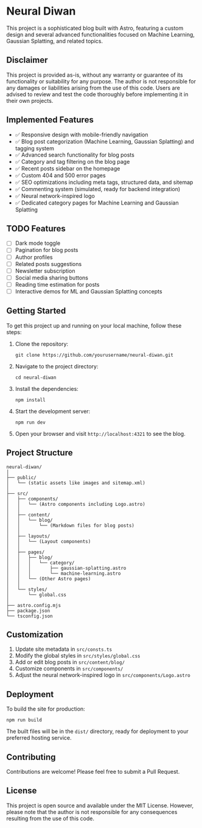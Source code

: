 # Neural Diwan

This project is a sophisticated blog built with Astro, featuring a custom design and several advanced functionalities focused on Machine Learning, Gaussian Splatting, and related topics.

## Disclaimer

This project is provided as-is, without any warranty or guarantee of its functionality or suitability for any purpose. The author is not responsible for any damages or liabilities arising from the use of this code. Users are advised to review and test the code thoroughly before implementing it in their own projects.

## Implemented Features

- ✅ Responsive design with mobile-friendly navigation
- ✅ Blog post categorization (Machine Learning, Gaussian Splatting) and tagging system
- ✅ Advanced search functionality for blog posts
- ✅ Category and tag filtering on the blog page
- ✅ Recent posts sidebar on the homepage
- ✅ Custom 404 and 500 error pages
- ✅ SEO optimizations including meta tags, structured data, and sitemap
- ✅ Commenting system (simulated, ready for backend integration)
- ✅ Neural network-inspired logo
- ✅ Dedicated category pages for Machine Learning and Gaussian Splatting

## TODO Features

- [ ] Dark mode toggle
- [ ] Pagination for blog posts
- [ ] Author profiles
- [ ] Related posts suggestions
- [ ] Newsletter subscription
- [ ] Social media sharing buttons
- [ ] Reading time estimation for posts
- [ ] Interactive demos for ML and Gaussian Splatting concepts

## Getting Started

To get this project up and running on your local machine, follow these steps:

1. Clone the repository:
   ```
   git clone https://github.com/yourusername/neural-diwan.git
   ```
2. Navigate to the project directory:
   ```
   cd neural-diwan
   ```
3. Install the dependencies:
   ```
   npm install
   ```
4. Start the development server:
   ```
   npm run dev
   ```
5. Open your browser and visit `http://localhost:4321` to see the blog.

## Project Structure

```
neural-diwan/
│
├── public/
│   └── (static assets like images and sitemap.xml)
│
├── src/
│   ├── components/
│   │   └── (Astro components including Logo.astro)
│   │
│   ├── content/
│   │   └── blog/
│   │       └── (Markdown files for blog posts)
│   │
│   ├── layouts/
│   │   └── (Layout components)
│   │
│   ├── pages/
│   │   ├── blog/
│   │   │   └── category/
│   │   │       ├── gaussian-splatting.astro
│   │   │       └── machine-learning.astro
│   │   └── (Other Astro pages)
│   │
│   └── styles/
│       └── global.css
│
├── astro.config.mjs
├── package.json
└── tsconfig.json
```

## Customization

1. Update site metadata in `src/consts.ts`
2. Modify the global styles in `src/styles/global.css`
3. Add or edit blog posts in `src/content/blog/`
4. Customize components in `src/components/`
5. Adjust the neural network-inspired logo in `src/components/Logo.astro`

## Deployment

To build the site for production:

```
npm run build
```

The built files will be in the `dist/` directory, ready for deployment to your preferred hosting service.

## Contributing

Contributions are welcome! Please feel free to submit a Pull Request.

## License

This project is open source and available under the MIT License. However, please note that the author is not responsible for any consequences resulting from the use of this code.